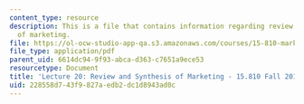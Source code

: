 ```yaml
---
content_type: resource
description: This is a file that contains information regarding review and synthesis
  of marketing.
file: https://ol-ocw-studio-app-qa.s3.amazonaws.com/courses/15-810-marketing-management-analytics-frameworks-and-applications-fall-2015/228558d743f9827aedb2dc1d8943ad0c_MIT15_810F15_L20_ReviewSyn.pdf
file_type: application/pdf
parent_uid: 6614dc94-9f93-abca-d363-c7651a9ece53
resourcetype: Document
title: 'Lecture 20: Review and Synthesis of Marketing - 15.810 Fall 2015'
uid: 228558d7-43f9-827a-edb2-dc1d8943ad0c
---
```

